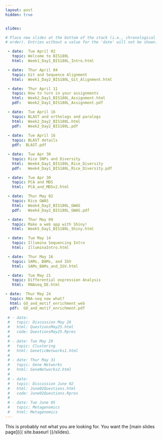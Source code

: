 ```yaml
---
layout: post
hidden: true


slides:

# Place new slides at the bottom of the stack (i.e., chronological
# order). Entries without a value for the 'date' will not be shown.

 - date:  Tue April 02
   topic: Welcome to BIS180L
   html:  Week1_Day1_BIS180L_Intro.html

 - date:  Thur April 04
   topic: Git and Sequence Alignment
   html:  Week1_Day2_BIS180L_Git_Alignment.html

 - date:  Thur April 11
   topic: How to turn in your assignments
   html:  Week2_Day1_BIS180L_Assignment.html
   pdf:   Week2_Day1_BIS180L_Assignment.pdf

 - date:  Tue April 16
   topic: BLAST and orthologs and paralogs
   html:  Week2_Day2_BIS180L.html
   pdf:   Week2_Day2_BIS180L.pdf
 
 - date:  Tue April 16
   topic: BLAST details
   pdf:  BLAST.pdf

 - date:  Tue Apr 30
   topic: Rice SNPs and Diversity
   html:  Week4_Day1_BIS180L_Rice_Diversity
   pdf:   Week4_Day1_BIS180L_Rice_Diversity.pdf

 - date:  Tue Apr 30
   topic: PCA and MDS
   html:  PCA_and_MDSv2.html

 - date:  Thur May 02
   topic: Rice GWAS
   html:  Week4_Day2_BIS180L_GWAS
   pdf:   Week4_Day2_BIS180L_GWAS.pdf

 - date:  Thur May 09
   topic: Make a web app with Shiny!
   html:  Week5_Day1_BIS180L_Shiny.html

 - date:  Tue May 14
   topic: Illumina Sequencing Intro
   html:  IlluminaIntro.html

 - date:  Thur May 16
   topic: SAMs, BAMs, and IGV
   html:  SAMs_BAMs_and_IGV.html

 - date:  Tue May 21
   topic: Differential expression Analysis
   html:  RNAseq_DE.html

- date:  Thur May 24
  topic: RNA-seq now what?
  html: GO_and_motif_enrichment_web
  pdf:  GO_and_motif_enrichment.pdf
 
 # - date:  
 #   topic: Discussion May 26
 #   html: QuestionsMay25.html
 #   code: QuestionsMay25.Rpres
 # 
 # - date: Tue May 29 
 #   topic: Clustering
 #   html: GeneticNetworks1.html
 # 
 # - date: Thur May 31 
 #   topic: Gene Networks
 #   html: GeneNetworks2.html
 # 
 # - date:  
 #   topic: Discussion June 02
 #   html: June02Questions.html
 #   code: June02Questions.Rpres
 # 
 # - date: Tue June 05
 #   topic: Metagenomics
 #   html: Metagenomics
---
```


This is probably not what you are looking for. You want the [main slides page]({{ site.baseurl }}/slides).
